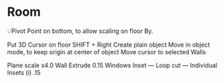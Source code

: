 # Room

💡Pivot Point on bottom, to allow scaling on floor By.

Put 3D Cursor on floor SHIFT + Right
Create plain object
Move in object mode, to keep origin at center of object
Move cursor to selected
Walls

Plane scale x4.0 Wall Extrude 0.15 Windows Inset — Loop cut — Individual Insets (i) .15

